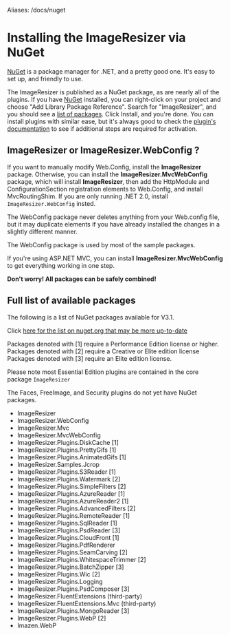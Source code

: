 Aliases: /docs/nuget


# Installing the ImageResizer via NuGet

[NuGet](http://nuget.org) is a package manager for .NET, and a pretty good one. It's easy to set up, and friendly to use.

The ImageResizer is published as a NuGet package, as are nearly all of the plugins. If you have [NuGet](http://nuget.org) installed, you can right-click on your project and choose "Add Library Package Reference". Search for "ImageResizer", and you should see a [list of packages](http://www.nuget.org/profiles/nathanaeljones/). Click Install, and you're done. You can install plugins with similar ease, but it's always good to check the [plugin's documentation](/plugins) to see if additional steps are required for activation.

## ImageResizer or ImageResizer.WebConfig ?

If you want to manually modify Web.Config, install the **ImageResizer** package. Otherwise, you can install the **ImageResizer.MvcWebConfig** package, which will install **ImageResizer**, then add the HttpModule and ConfigurationSection registration elements to Web.Config, and install MvcRoutingShim. If you are only running .NET 2.0, install `ImageResizer.WebConfig` insted.

The WebConfig package never deletes anything from your Web.config file, but it may duplicate elements if you have already installed the changes in a slightly different manner.

The WebConfig package is used by most of the sample packages.

If you're using ASP.NET MVC, you can install **ImageResizer.MvcWebConfig** to get everything working in one step. 

**Don't worry! All packages can be safely combined!** 


## Full list of available packages

The following is a list of NuGet packages available for V3.1. 

Click [here for the list on nuget.org that may be more up-to-date](http://www.nuget.org/profiles/nathanaeljones/)

Packages denoted with [1] require a Performance Edition license or higher.
Packages denoted with [2] require a Creative or Elite edition license
Packages denoted with [3] require an Elite edition license.

Please note most Essential Edition plugins are contained in the core package `ImageResizer`

The Faces, FreeImage, and Security plugins do not yet have NuGet packages.

* ImageResizer
* ImageResizer.WebConfig
* ImageResizer.Mvc
* ImageResizer.MvcWebConfig
* ImageResizer.Plugins.DiskCache [1]
* ImageResizer.Plugins.PrettyGifs [1]
* ImageResizer.Plugins.AnimatedGifs [1]
* ImageResizer.Samples.Jcrop
* ImageResizer.Plugins.S3Reader [1]
* ImageResizer.Plugins.Watermark [2]
* ImageResizer.Plugins.SimpleFilters [2]
* ImageResizer.Plugins.AzureReader [1]
* ImageResizer.Plugins.AzureReader2 [1]
* ImageResizer.Plugins.AdvancedFilters [2]
* ImageResizer.Plugins.RemoteReader [1]
* ImageResizer.Plugins.SqlReader [1]
* ImageResizer.Plugins.PsdReader [3]
* ImageResizer.Plugins.CloudFront [1]
* ImageResizer.Plugins.PdfRenderer
* ImageResizer.Plugins.SeamCarving [2]
* ImageResizer.Plugins.WhitespaceTrimmer [2]
* ImageResizer.Plugins.BatchZipper [3]
* ImageResizer.Plugins.Wic [2]
* ImageResizer.Plugins.Logging
* ImageResizer.Plugins.PsdComposer [3]
* ImageResizer.FluentExtensions (third-party)
* ImageResizer.FluentExtensions.Mvc (third-party)
* ImageResizer.Plugins.MongoReader [3]
* ImageResizer.Plugins.WebP [2]
* Imazen.WebP
